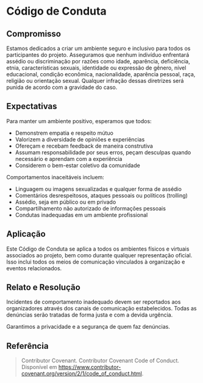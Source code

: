 # Código de Conduta

## Compromisso

Estamos dedicados a criar um ambiente seguro e inclusivo para todos os participantes do projeto. Asseguramos que nenhum indivíduo enfrentará assédio ou discriminação por razões como idade, aparência, deficiência, etnia, características sexuais, identidade ou expressão de gênero, nível educacional, condição econômica, nacionalidade, aparência pessoal, raça, religião ou orientação sexual. Qualquer infração dessas diretrizes será punida de acordo com a gravidade do caso.

## Expectativas

Para manter um ambiente positivo, esperamos que todos:

* Demonstrem empatia e respeito mútuo
* Valorizem a diversidade de opiniões e experiências
* Ofereçam e recebam feedback de maneira construtiva
* Assumam responsabilidade por seus erros, peçam desculpas quando necessário e aprendam com a experiência
* Considerem o bem-estar coletivo da comunidade

Comportamentos inaceitáveis incluem:

* Linguagem ou imagens sexualizadas e qualquer forma de assédio
* Comentários desrespeitosos, ataques pessoais ou políticos (trolling)
* Assédio, seja em público ou em privado
* Compartilhamento não autorizado de informações pessoais
* Condutas inadequadas em um ambiente profissional

## Aplicação

Este Código de Conduta se aplica a todos os ambientes físicos e virtuais associados ao projeto, bem como durante qualquer representação oficial. Isso inclui todos os meios de comunicação vinculados à organização e eventos relacionados.

## Relato e Resolução

Incidentes de comportamento inadequado devem ser reportados aos organizadores através dos canais de comunicação estabelecidos. Todas as denúncias serão tratadas de forma justa e com a devida urgência.

Garantimos a privacidade e a segurança de quem faz denúncias.

## Referência

> Contributor Covenant. Contributor Covenant Code of Conduct. Disponível em <https://www.contributor-covenant.org/version/2/1/code_of_conduct.html>.
